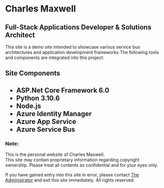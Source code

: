 # Charles Maxwell
## Full-Stack Applications Developer & Solutions Architect

<p>This site is a demo site intended to showcase various service bus architectures and application development frameworks
The following tools and components are integrated into this project:</p>

<h2>Site Components<h2>

<ul>
  <li>ASP.Net Core Framework 6.0</li>
  <li>Python 3.10.6
  <li>Node.js</>
  <li>Azure Identity Manager</li>
  <li>Azure App Service</li>
  <li>Azure Service Bus
</ul>

 <h3>Note:</h3>

This is the personal website of Charles Maxwell.<br />
This site may contain proprietary information regarding copyright ownership. Please treat all contents as confidential and for your eyes only.

If you have gained entry into this site in error, please contact <a href="mailto:CharlesMaxwell87@gmail.com" target="_blank">The Administrator</a> and exit this site immediately.  All rights reserved.   


